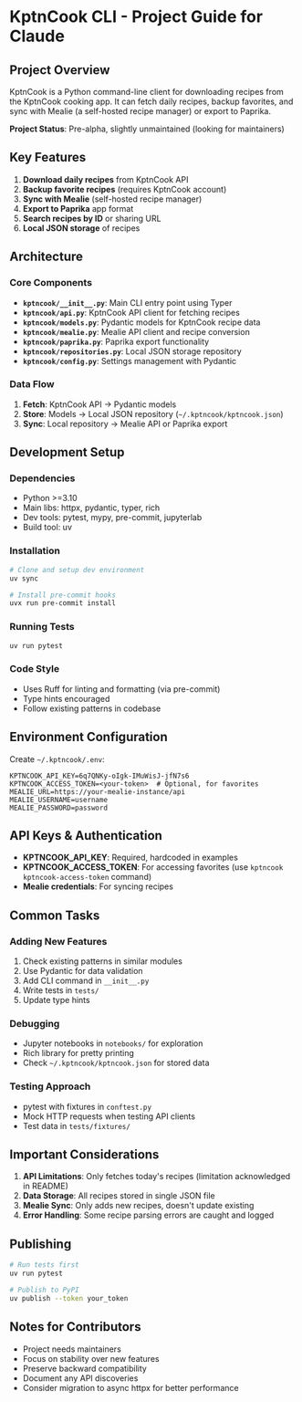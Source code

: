 # KptnCook CLI - Project Guide for Claude

## Project Overview

KptnCook is a Python command-line client for downloading recipes from the KptnCook cooking app. It can fetch daily recipes, backup favorites, and sync with Mealie (a self-hosted recipe manager) or export to Paprika.

**Project Status**: Pre-alpha, slightly unmaintained (looking for maintainers)

## Key Features

1. **Download daily recipes** from KptnCook API
2. **Backup favorite recipes** (requires KptnCook account)
3. **Sync with Mealie** (self-hosted recipe manager)
4. **Export to Paprika** app format
5. **Search recipes by ID** or sharing URL
6. **Local JSON storage** of recipes

## Architecture

### Core Components

- **`kptncook/__init__.py`**: Main CLI entry point using Typer
- **`kptncook/api.py`**: KptnCook API client for fetching recipes
- **`kptncook/models.py`**: Pydantic models for KptnCook recipe data
- **`kptncook/mealie.py`**: Mealie API client and recipe conversion
- **`kptncook/paprika.py`**: Paprika export functionality
- **`kptncook/repositories.py`**: Local JSON storage repository
- **`kptncook/config.py`**: Settings management with Pydantic

### Data Flow

1. **Fetch**: KptnCook API → Pydantic models
2. **Store**: Models → Local JSON repository (`~/.kptncook/kptncook.json`)
3. **Sync**: Local repository → Mealie API or Paprika export

## Development Setup

### Dependencies

- Python >=3.10
- Main libs: httpx, pydantic, typer, rich
- Dev tools: pytest, mypy, pre-commit, jupyterlab
- Build tool: uv

### Installation

```bash
# Clone and setup dev environment
uv sync

# Install pre-commit hooks
uvx run pre-commit install
```

### Running Tests

```bash
uv run pytest
```

### Code Style

- Uses Ruff for linting and formatting (via pre-commit)
- Type hints encouraged
- Follow existing patterns in codebase

## Environment Configuration

Create `~/.kptncook/.env`:

```env
KPTNCOOK_API_KEY=6q7QNKy-oIgk-IMuWisJ-jfN7s6
KPTNCOOK_ACCESS_TOKEN=<your-token>  # Optional, for favorites
MEALIE_URL=https://your-mealie-instance/api
MEALIE_USERNAME=username
MEALIE_PASSWORD=password
```

## API Keys & Authentication

- **KPTNCOOK_API_KEY**: Required, hardcoded in examples
- **KPTNCOOK_ACCESS_TOKEN**: For accessing favorites (use `kptncook kptncook-access-token` command)
- **Mealie credentials**: For syncing recipes

## Common Tasks

### Adding New Features

1. Check existing patterns in similar modules
2. Use Pydantic for data validation
3. Add CLI command in `__init__.py`
4. Write tests in `tests/`
5. Update type hints

### Debugging

- Jupyter notebooks in `notebooks/` for exploration
- Rich library for pretty printing
- Check `~/.kptncook/kptncook.json` for stored data

### Testing Approach

- pytest with fixtures in `conftest.py`
- Mock HTTP requests when testing API clients
- Test data in `tests/fixtures/`

## Important Considerations

1. **API Limitations**: Only fetches today's recipes (limitation acknowledged in README)
2. **Data Storage**: All recipes stored in single JSON file
3. **Mealie Sync**: Only adds new recipes, doesn't update existing
4. **Error Handling**: Some recipe parsing errors are caught and logged

## Publishing

```bash
# Run tests first
uv run pytest

# Publish to PyPI
uv publish --token your_token
```

## Notes for Contributors

- Project needs maintainers
- Focus on stability over new features
- Preserve backward compatibility
- Document any API discoveries
- Consider migration to async httpx for better performance
